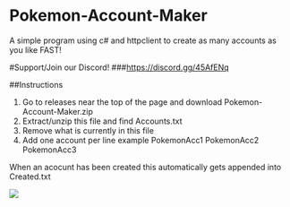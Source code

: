 # Pokemon-Account-Maker
A simple program using c# and httpclient to create as many accounts as you like FAST!

#Support/Join our Discord!
###https://discord.gg/45AfENq

##Instructions
1. Go to releases near the top of the page and download Pokemon-Account-Maker.zip
2. Extract/unzip this file and find Accounts.txt
3. Remove what is currently in this file
4. Add one account per line example
PokemonAcc1
PokemonAcc2
PokemonAcc3

When an acocunt has been created this automatically gets appended into Created.txt

[![](https://www.paypalobjects.com/en_US/i/btn/btn_donateCC_LG.gif)](https://www.paypal.com/cgi-bin/webscr?cmd=_s-xclick&hosted_button_id=TTKX83YVH9TWS)



